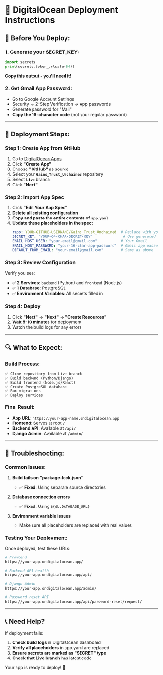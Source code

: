 # 🚀 DigitalOcean Deployment Instructions

## 📝 **Before You Deploy:**

### 1. **Generate your SECRET_KEY:**
```python
import secrets
print(secrets.token_urlsafe(64))
```
**Copy this output - you'll need it!**

### 2. **Get Gmail App Password:**
- Go to [Google Account Settings](https://myaccount.google.com/)
- Security → 2-Step Verification → App passwords
- Generate password for "Mail"
- **Copy the 16-character code** (not your regular password)

---

## 🎯 **Deployment Steps:**

### **Step 1: Create App from GitHub**
1. Go to [DigitalOcean Apps](https://cloud.digitalocean.com/apps)
2. Click **"Create App"**
3. Choose **"GitHub"** as source
4. Select your **`Gains_Trust_Unchained`** repository
5. Select **`Live`** branch
6. Click **"Next"**

### **Step 2: Import App Spec**
1. Click **"Edit Your App Spec"**
2. **Delete all existing configuration**
3. **Copy and paste the entire contents of `app.yaml`**
4. **Update these placeholders in the spec:**
   ```yaml
   repo: YOUR-GITHUB-USERNAME/Gains_Trust_Unchained  # Replace with your username
   SECRET_KEY: "YOUR-64-CHAR-SECRET-KEY"              # Use generated key
   EMAIL_HOST_USER: "your-email@gmail.com"           # Your Gmail
   EMAIL_HOST_PASSWORD: "your-16-char-app-password"  # Gmail app password
   DEFAULT_FROM_EMAIL: "your-email@gmail.com"        # Same as above
   ```

### **Step 3: Review Configuration**
Verify you see:
- ✅ **2 Services**: `backend` (Python) and `frontend` (Node.js)
- ✅ **1 Database**: PostgreSQL 
- ✅ **Environment Variables**: All secrets filled in

### **Step 4: Deploy**
1. Click **"Next"** → **"Next"** → **"Create Resources"**
2. **Wait 5-10 minutes** for deployment
3. Watch the build logs for any errors

---

## 🔍 **What to Expect:**

### **Build Process:**
```
✅ Clone repository from Live branch
✅ Build backend (Python/Django)
✅ Build frontend (Node.js/React)
✅ Create PostgreSQL database
✅ Run migrations
✅ Deploy services
```

### **Final Result:**
- **App URL**: `https://your-app-name.ondigitalocean.app`
- **Frontend**: Serves at root `/`
- **Backend API**: Available at `/api/`
- **Django Admin**: Available at `/admin/`

---

## 🚨 **Troubleshooting:**

### **Common Issues:**

1. **Build fails on "package-lock.json"**
   - ✅ **Fixed**: Using separate source directories

2. **Database connection errors**
   - ✅ **Fixed**: Using `${db.DATABASE_URL}` 

3. **Environment variable issues**
   - Make sure all placeholders are replaced with real values

### **Testing Your Deployment:**

Once deployed, test these URLs:
```bash
# Frontend
https://your-app.ondigitalocean.app/

# Backend API health
https://your-app.ondigitalocean.app/api/

# Django Admin
https://your-app.ondigitalocean.app/admin/

# Password reset API
https://your-app.ondigitalocean.app/api/password-reset/request/
```

---

## 📞 **Need Help?**

If deployment fails:
1. **Check build logs** in DigitalOcean dashboard
2. **Verify all placeholders** in app.yaml are replaced
3. **Ensure secrets are marked as "SECRET" type**
4. **Check that Live branch** has latest code

Your app is ready to deploy! 🎉 